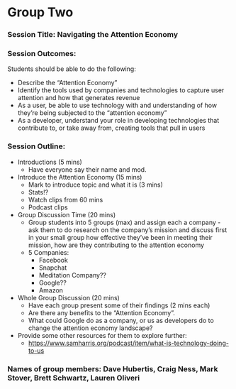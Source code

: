 # Group Two
 
### Session Title: Navigating the Attention Economy
 
### Session Outcomes: 
 
Students should be able to do the following:
 
* Describe the “Attention Economy”
* Identify the tools used by companies and technologies to capture user attention and how that generates revenue
* As a user, be able to use technology with and understanding of how they’re being subjected to the “attention economy”
* As a developer, understand your role in developing technologies that contribute to, or take away from, creating tools that pull in users
 
### Session Outline:

* Introductions (5 mins)
  * Have everyone say their name and mod. 
* Introduce the Attention Economy (15 mins)
  * Mark to introduce topic and what it is (3 mins)
  * Stats!?
  * Watch clips from 60 mins 
  * Podcast clips 
* Group Discussion Time (20 mins)
  * Group students into 5 groups (max) and assign each a company - ask them to do research on the company’s mission and discuss first in your small group how effective they’ve been in meeting their mission, how are they contributing to the attention economy
  * 5 Companies:
    * Facebook
    * Snapchat
    * Meditation Company?? 
    * Google??
    * Amazon
* Whole Group Discussion (20 mins)
  * Have each group present some of their findings (2 mins each)
  * Are there any benefits to the “Attention Economy”.
  * What could Google do as a company, or us as developers do to change the attention economy landscape? 
* Provide some other resources for them to explore further:
  * https://www.samharris.org/podcast/item/what-is-technology-doing-to-us 
 
### Names of group members: Dave Hubertis, Craig Ness, Mark Stover, Brett Schwartz, Lauren Oliveri
 
